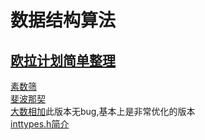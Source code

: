 # 数据结构算法
## [欧拉计划简单整理](https://github.com/VincentLieie/blog/issues/14)
[素数筛](https://github.com/VincentLieie/blog/issues/5)    
[斐波那契]()    
[大数相加](https://github.com/VincentLieie/blog/issues/9)此版本无bug,基本上是非常优化的版本         
[inttypes.h简介](https://github.com/VincentLieie/blog/issues/15)

